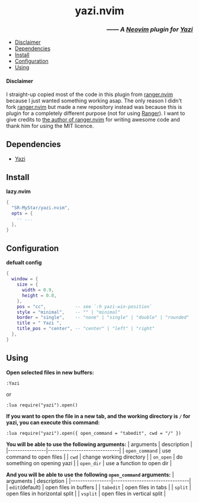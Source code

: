 <h1 align="center"> yazi.nvim </h1>
<h3 align="right">

*—— A [Neovim](https://github.com/neovim/neovim) plugin for [Yazi](https://github.com/sxyazi/yazi)*

</h3>

<!--toc:start-->
- [Disclaimer](#disclaimer)
- [Dependencies](#dependencies)
- [Install](#install)
- [Configuration](#configuration)
- [Using](#using)
<!--toc:end-->

#### Disclaimer

I straight-up copied most of the code in this plugin from [ranger.nvim](https://github.com/Kicamon/ranger.nvim) because I just wanted something working asap. The only reason I didn't fork [ranger.nvim](https://github.com/Kicamon/ranger.nvim) but made a new repository instead was because this is plugin for a completely different purpose (not for using [Ranger](https://github.com/ranger/ranger)). I want to give credits to [the author of ranger.nvim](https://github.com/Kicamon) for writing awesome code and thank him for using the MIT licence.

## Dependencies

- [Yazi](https://github.com/sxyazi/yazi)

## Install

**lazy.nvim**

```lua
{
  "SR-MyStar/yazi.nvim",
  opts = {
    -- ...
  },
}
```

## Configuration

**defualt config**

```lua
{
  window = {
    size = {
      width = 0.9,
      height = 0.8,
    },
    pos = "cc",           -- see `:h yazi-win-position`
    style = "minimal",    -- "" | "minimal"
    border = "single",    -- "none" | "single" | "double" | "rounded" | "solid" | "shadow"
    title = " Yazi ",
    title_pos = "center", -- "center" | "left" | "right"
  },
}
```

## Using

**Open selected files in new buffers:**

```vim
:Yazi
```

or

```vim
:lua require("yazi").open()
```

**If you want to open the file in a new tab, and the working directory is `/` for yazi, you can execute this command:**

```vim
:lua require("yazi").open({ open_command = "tabedit", cwd = "/" })
```

**You will be able to use the following arguments:**
| arguments      | description                  |
|----------------|------------------------------|
| `open_command` | use command to open files    |
| `cwd`          | change working directory     |
| `on_open`      | do something on opening yazi |
| `open_dir`     | use a function to open dir   |

**And you will be able to use the following `open_command` arguments:**
| arguments       | description                    |
|-----------------|--------------------------------|
| `edit`(default) | open files in buffers          |
| `tabedit`       | open files in tabs             |
| `split`         | open files in horizontal split |
| `vsplit`        | open files in vertical split   |

